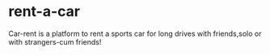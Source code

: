 # rent-a-car
Car-rent is a platform to rent a sports car for long drives with friends,solo or with strangers-cum friends!
